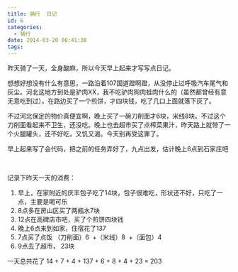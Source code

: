 ```yaml
---
title: 骑行  日记
id: 6
categories:
  - 骑行
date: 2014-03-20 08:41:38
tags:
---
```


昨天骑了一天，全身酸麻，所以今天早上起来才写写点日记。

想想好想没有什么有意思，一路沿着107国道蹬啊蹬，从没停止过呼吸汽车尾气和灰尘。河北这地方到处是驴肉XX，我不吃驴肉狗肉蛙肉什么的（虽然都曾经有意无意吃到过）。在路边买了一个煎饼，才四块钱，吃了几口上面就落下灰了。

不过河北保定的物价真便宜啊，晚上买了一碗刀削面才6块，米线8块。不过这个刀削面看起来不卫生，还没吃。晚上也去超市买了点榨菜果汁，昨天路上就带了一个火腿罐头，还不好吃，又饥又渴。今天别再受这罪了。

早上起来写了会代码，把之前的任务弄好了，九点出发，估计晚上6点到石家庄吧

&nbsp;

记录下昨天一天的消费：

1.  早上，在家附近的庆丰包子吃了14块，包子很难吃，形状还不好，只吃了一点，主要是喝可乐
2.  8点多在房山区买了两瓶水7块
3.  12点在高碑店市吧，买了个煎饼四块钱
4.  晚上6点来到如家，住宿花了137
5.  7点买了点饭 （刀削面）6  +（米线）8  +（面包）4
6.  9点去了超市， 23块
&nbsp;

一天总共花了 14 + 7 + 4 + 137 + 6 + 8 + 4 + 23 = 203